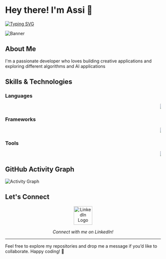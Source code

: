 # Hey there! I'm Assi 👋

[![Typing SVG](https://readme-typing-svg.herokuapp.com?lines=Welcome+to+my+GitHub+Profile;I+love+coding+and+designing+cool+animations)](https://git.io/typing-svg)

![Banner](https://media.giphy.com/media/26ufdipQqU2lhNA4g/giphy.gif)

## About Me
I'm a passionate developer who loves building creative applications and exploring different algorithms and AI applications

## Skills & Technologies

### Languages
<marquee behavior="scroll" direction="left" scrollamount="4">
  <img src="https://img.shields.io/badge/JavaScript-F7DF1E?style=flat&logo=javascript&logoColor=black" alt="JavaScript" />
  <img src="https://img.shields.io/badge/Python-3776AB?style=flat&logo=python&logoColor=white" alt="Python" />
  <img src="https://img.shields.io/badge/Java-ED8B00?style=flat&logo=java&logoColor=white" alt="Java" />
  <img src="https://img.shields.io/badge/C++-00599C?style=flat&logo=c%2B%2B&logoColor=white" alt="C++" />
</marquee>

### Frameworks
<marquee behavior="scroll" direction="left" scrollamount="4">
  <img src="https://img.shields.io/badge/React-61DAFB?style=flat&logo=react&logoColor=black" alt="React" />
  <img src="https://img.shields.io/badge/Node.js-339933?style=flat&logo=node.js&logoColor=white" alt="Node.js" />
  <img src="https://img.shields.io/badge/Django-092E20?style=flat&logo=django&logoColor=white" alt="Django" />
  <img src="https://img.shields.io/badge/Flask-000000?style=flat&logo=flask&logoColor=white" alt="Flask" />
</marquee>

### Tools
<marquee behavior="scroll" direction="left" scrollamount="4">
  <img src="https://img.shields.io/badge/Git-F05032?style=flat&logo=git&logoColor=white" alt="Git" />
  <img src="https://img.shields.io/badge/Docker-2496ED?style=flat&logo=docker&logoColor=white" alt="Docker" />
  <img src="https://img.shields.io/badge/VSCode-007ACC?style=flat&logo=visual-studio-code&logoColor=white" alt="VSCode" />
</marquee>

## GitHub Activity Graph
![Activity Graph](https://github-readme-activity-graph.vercel.app/graph?username=Aassi1&theme=react-dark)


## Let's Connect

<p align="center">
  <a href="https://www.linkedin.com/in/assi-assi-491470212" target="_blank">
    <img src="https://cdn.jsdelivr.net/gh/devicons/devicon/icons/linkedin/linkedin-original.svg" alt="LinkedIn Logo" width="60" height="60" />
  </a>
</p>

<p align="center">
  <em>Connect with me on LinkedIn!</em>
</p>


---

Feel free to explore my repositories and drop me a message if you’d like to collaborate. Happy coding! 🚀

<!---
Aassi1/Aassi1 is a ✨ special ✨ repository because its `README.md` (this file) appears on your GitHub profile.
You can click the Preview link to take a look at your changes.
--->
